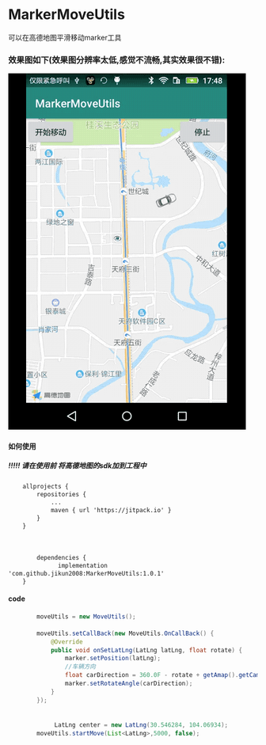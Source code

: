 # MarkerMoveUtils
可以在高德地图平滑移动marker工具

### 效果图如下(效果图分辨率太低,感觉不流畅,其实效果很不错):

![image](https://raw.githubusercontent.com/jikun2008/MarkerMoveUtils/master/pic/show.gif)


#### 如何使用
##### !!!!! 请在使用前 将高德地图的sdk加到工程中
```
	allprojects {
		repositories {
			...
			maven { url 'https://jitpack.io' }
		}
	}
	
	
	
		dependencies {
	          implementation 'com.github.jikun2008:MarkerMoveUtils:1.0.1'
	}
```


#### code
```java
        moveUtils = new MoveUtils();

        moveUtils.setCallBack(new MoveUtils.OnCallBack() {
            @Override
            public void onSetLatLng(LatLng latLng, float rotate) {
                marker.setPosition(latLng);
                //车辆方向
                float carDirection = 360.0F - rotate + getAmap().getCameraPosition().bearing;
                marker.setRotateAngle(carDirection);
            }
        });
        
        
             LatLng center = new LatLng(30.546284, 104.06934);
        moveUtils.startMove(List<LatLng>,5000, false);
```
